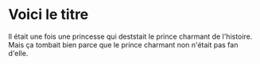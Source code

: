 # Voici le titre
Il était une fois une princesse qui deststait le prince charmant de l'histoire. Mais ça tombait bien parce que le prince charmant non n'était pas fan d'elle.